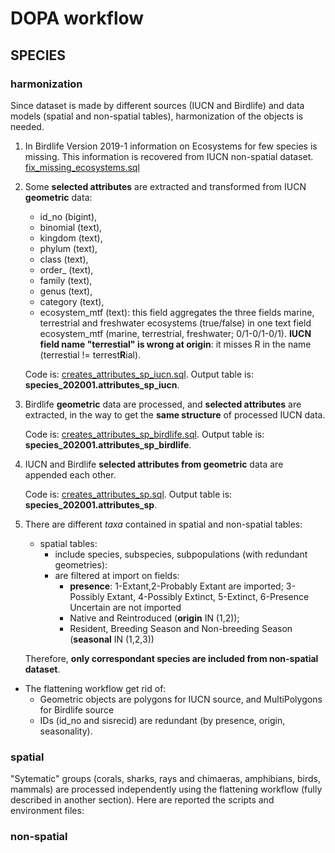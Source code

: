 # DOPA workflow

## SPECIES

### harmonization

Since dataset is made by different sources (IUCN and Birdlife) and data models (spatial and non-spatial tables), harmonization of the objects is needed.

1.  In Birdlife Version 2019-1 information on Ecosystems for few species is missing. This information is recovered from IUCN non-spatial dataset. [fix_missing_ecosystems.sql](./species_2020/fix_missing_ecosystems.sql)
2.  Some **selected attributes** are extracted and transformed from IUCN **geometric** data:
    +  id_no (bigint),
    +  binomial (text),
    +  kingdom (text),
    +  phylum (text),
    +  class (text),
    +  order_ (text),
    +  family (text),
    +  genus (text),
    +  category (text),
    +  ecosystem_mtf (text): this field aggregates the three fields marine, terrestrial and freshwater ecosystems (true/false) in one text field ecosystem_mtf (marine, terrestrial, freshwater; 0/1-0/1-0/1). **IUCN field name "terrestial" is wrong at origin**: it misses R in the name (terrestial != terrest**R**ial).

    Code is: [creates_attributes_sp_iucn.sql](./species_2020/creates_attributes_sp_iucn.sql).
    Output table is: **species_202001.attributes_sp_iucn**.


3.  Birdlife **geometric** data are processed, and **selected attributes** are extracted, in the way to get the **same structure** of processed IUCN data. 

    Code is: [creates_attributes_sp_birdlife.sql](./species_2020/creates_attributes_sp_birdlife.sql).
    Output table is: **species_202001.attributes_sp_birdlife**.

4.  IUCN and Birdlife **selected attributes from geometric** data are appended each other.

    Code is: [creates_attributes_sp.sql](./species_2020/creates_attributes_sp.sql).
    Output table is: **species_202001.attributes_sp**.
 
5.  There are different _taxa_ contained in spatial and non-spatial tables:
	+  spatial tables:
	   +  include species, subspecies, subpopulations (with redundant geometries):
	   +  are filtered at import on fields:
	      +  **presence**: 1-Extant,2-Probably Extant are imported; 3-Possibly Extant, 4-Possibly Extinct, 5-Extinct, 6-Presence Uncertain are not imported
	      +  Native and Reintroduced (**origin** IN (1,2)); 
	      +  Resident, Breeding Season and Non-breeding Season (**seasonal** IN (1,2,3))
	
	Therefore, **only correspondant species are included from non-spatial dataset**.

+  The flattening workflow get rid of:
   +  Geometric objects are polygons for IUCN source, and MultiPolygons for Birdlife source
   +  IDs (id_no and sisrecid) are redundant (by presence, origin, seasonality).



### spatial

"Sytematic" groups (corals, sharks, rays and chimaeras, amphibians, birds, mammals) are processed independently using the flattening workflow (fully described in another section).
Here are reported the scripts and environment files:

### non-spatial
